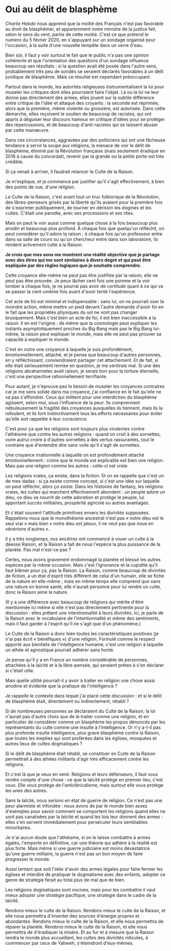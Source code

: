 Oui au délit de blasphème
=========================

*Charlie Hebdo* nous apprend que la moitié des Français n'est pas favorable
au droit de blasphémer, et apparemment notre ministre de la justice fait,
selon le sens du vent, partie de cette moitié. C'est ce que prétend le
numéro du 5 février 2020, en s'appuyant sur un sondage organisé pour
l'occasion, à la suite d'une nouvelle tempête dans un verre d'eau.

Bien sûr, il faut y voir surtout le fait que le public n'a pas une opinion
cohérente et que l'orientation des questions d'un sondage influence beaucoup
ses résultats : si la question avait été posée dans l'autre
sens, probablement très peu de sondés se seraient déclarés favorables à un
délit juridique de blasphème. Mais ce résultat est cependant préoccupant.

Partout dans le monde, les autorités religieuses instrumentalisent la loi
pour museler les critiques dont elles pourraient faire l'objet. Là où la loi
ne leur donne pas directement des armes, elles jouent sur la subtile
différence entre critique de l'idée et attaque des croyants : la seconde est
réprimée, alors que la première, même violente ou grossière, est autorisée.
Dans cette démarche, elles reçoivent le soutien de beaucoup de racistes, qui
ont appris à déguiser leur discours haineux en critique d'idées pour se
protéger des répercussions, et de beaucoup d'anti-racistes qui se laissent
abuser par cette manœuvre.

Dans ces circonstances, aggravées par des politiciens qui ont une fâcheuse
tendance à servir la soupe aux religions, la menace de voir le délit de
blasphème, éliminé par la Révolution française (mais seulement éradiqué en
2016 à cause du concordat), revenir par la grande ou la petite porte est
très crédible.

Si ça venait à arriver, il faudrait relancer le Culte de la Raison.

Je m'explique, et je commence par justifier qu'il s'agit effectivement, à
bien des points de vue, d'une religion.

Le Culte de la Raison, c'est avant tout un truc folklorique de la
Révolution, des libres-penseurs grisés par la liberté qu'ils avaient pour la
première fois de s'exprimer publiquement, de tourner en dérision les dogmes
et les cultes. C'était une parodie, avec ses processions et ses rites.

Mais on peut le voir aussi comme quelque chose à la fois beaucoup plus
anodin et beaucoup plus profond. À chaque fois que quelqu'un réfléchit, on
peut considérer qu'il adore la raison ; à chaque fois qu'un professeur entre
dans sa salle de cours ou qu'un chercheur entre dans son laboratoire, ils
rendent activement culte à la Raison.

**Je crois que mes sens me montrent une réalité objective que je partage
avec des êtres qui me sont similaires à divers degré et qui peut être
expliquée par des règles logiques que je souhaite comprendre.**

Cette croyance elle-même ne peut pas être justifiée par la raison, elle ne
peut pas être prouvée. Je peux lâcher cent fois une pomme et la voir tomber
à chaque fois, je ne pourrai pas avoir de *certitude* quant à ce qui va se
passer la cent-unième fois avant d'avoir tenté l'expérience.

Cet acte de foi est minimal et indispensable : sans lui, on ne pourrait oser
la moindre action, même mettre un pied devant l'autre demande d'avoir foi en
le fait que les propriétés physiques du sol ne vont pas changer brusquement.
Mais c'est bien un acte de foi, il est bien inaccessible à la raison. Il en
est l'origine : de même que la cosmologie peut expliquer les instants
asymptotiquement proches du Big Bang mais pas le Big Bang lui-même, la
raison peut expliquer le monde, mais elle ne peut pas prouver sa capacité à
expliquer le monde.

C'est en outre une croyance à laquelle je suis profondément,
émotionnellement, attaché, et je pense que beaucoup d'autres personnes, en y
réfléchissant, conviendraient partager cet attachement. Et de fait, si elle
était sérieusement remise en question, je me sentirais mal. Si une des
religions abrahamistes avait raison, je serais bon pour la torture
éternelle, c'est une perspective rationnellement terrifiante.

Pour autant, je n'éprouve pas le besoin de museler les croyances contraires
car je me sens solide dans ma croyance, j'ai confiance en le fait qu'elle ne
va pas s'effondrer. Ceux qui militent pour une interdiction du blasphème
agissent, selon moi, sous l'influence de la peur. Ils comprennent
nébuleusement la fragilité des croyances auxquelles ils tiennent, mais ils
la refoulent, et ils font instinctivement tous les efforts nécessaires pour
éviter qu'elle soit rappelée à leur conscience.

C'est pour ça que les religions sont toujours plus virulentes contre
l'athéisme que contre les autres religions : quand on croit à des sornettes,
voire autrui croire à d'autres sornettes a des vertus rassurantes, tout le
contraire que d'entendre dire sans voile qu'il s'agit de sornettes.

Une croyance irrationnelle à laquelle on est profondément attaché
émotionnellement : croire que le monde est explicable est bien une religion.
Mais pas une religion comme les autres : celle-ci est *vraie*.

Les religions vraies, ça existe, dans la fiction. Et on se rappelle que
c'est un de mes dadas : si ça existe comme concept, si c'est une idée sur
laquelle on peut réfléchir, alors *ça existe*. Dans les histoires de
fantasy, les religions vraies, les cultes qui marchent effectivement
abondent : un peuple adore un dieu, ce dieu se nourrit de cette adoration et
protège le peuple, lui apportant succès militaires, prospérité agricole ou
autres avantages.

Et c'était souvent l'attitude primitives envers les divinités supposées.
Rappelons-nous que le monothéisme ancestral n'est pas « notre dieu est le
seul vrai » mais bien « notre dieu est jaloux, il ne veut pas que nous en
vénérions d'autres ».

Il y a très longtemps, nos ancêtres ont commencé à vouer un culte à la
déesse Raison, et la Raison a fait de nous l'espèce la plus puissance de la
planète. Pas mal n'est-ce pas ?

Certes, nous avons gravement endommagé la planète et blessé les autres
espèces par la même occasion. Mais c'est l'ignorance et la cupidité qu'il
faut blâmer pour ça, pas la Raison. La Raison, comme beaucoup de divinités
de fiction, a un état d'esprit très différent de celui d'un humain, elle se
fiche de la nature en elle-même ; mais en même temps elle comprend que sans
une nature en bonne santé, elle n'aurait personne pour lui rendre un culte,
donc la Raison aime la nature.

(Il y a une différence avec beaucoup de religions qui mérite d'être
mentionnée ici même si elle n'est pas directement pertinente pour la
discussion : elles prêtent une intentionnalité à leurs divinités. Ici, je
parle de la Raison avec le vocabulaire de l'intentionnalité et même des
sentiments, mais il faut garder à l'esprit qu'il ne s'agit que d'un
phénomène.)

Le Culte de la Raison a donc bien toutes les caractéristiques positives (je
n'ai pas écrit « bénéfiques ») d'une religion. Formulé comme le respect
apporté aux bienfaits de l'intelligence humaine, c'est une religion à
laquelle un athée et agnostique pourrait adhérer sans honte.

Je pense qu'il y a en France un nombre considérable de personnes, attachées
à la laïcité et à la libre-pensée, qui seraient prêtes à s'en déclarer si
c'était utile.

Mais quelle utilité pourrait-il y avoir à traiter en religion une chose
aussi anodine et évidente que la pratique de l'intelligence ?

Je rappelle le contexte dans lequel j'ai placé cette discussion : et si le
délit de blasphème était, directement ou indirectement, rétabli ?

Si de nombreuses personnes se déclaraient du Culte de la Raison, la loi
n'aurait pas d'autre choix que de le traiter comme une religion, et en
particulier de considérer comme un blasphème les propos dénoncés par les
représentants du culte comme une insulte à l'intelligence. Or n'y a-t-il pas
plus profonde insulte intelligence, plus grave blasphème contre la Raison,
que toutes les inepties qui sont proférées dans les églises, mosquées et
autres lieux de cultes dogmatiques ?

Si le délit de blasphème était rétabli, se constituer en Culte de la Raison
permettrait à des athées militants d'agir très efficacement contre les
religions.

Et c'est là que je veux en venir. Religions et leurs défenseurs, il faut
vous rendre compte d'une chose : ce que la laïcité protège en premier lieu,
c'est vous. Elle vous protège de l'anticléricalisme, mais surtout elle vous
protège les unes des autres.

Sans la laïcité, nous serions en état de guerre de religion. Ce n'est pas
une peur alarmiste et infondée : nous avons de par le monde bien assez
d'exemples pour savoir comment se comportent les religions quand elles ne
sont pas canalisées par la laïcité et quand les lois leur donnent des
armes : elles s'en servent immédiatement pour persécuter leurs semblables
minoritaires.

Je n'ai aucun doute que l'athéisme, si on le laisse combattre à armes
égales, l'emporte en définitive, car une théorie qui adhère à la réalité est
plus forte. Mais même si une guerre judiciaire est moins dévastatrice qu'une
guerre militaire, la guerre n'est pas un bon moyen de faire progresser le
monde.

Aussi tentant que soit l'idée d'avoir des armes légales pour faire fermer
les églises et interdire de pratiquer le dogmatisme avec des enfants,
adopter ce genre de stratégie ferait au total plus de mal que de bien.

Les religions dogmatiques sont nocives, mais pour les combattre il vaut
mieux adopter une stratégie pacifique, une stratégie dans le cadre de la
laïcité.

Rendons mieux le culte de la Raison. Rendons mieux le culte de la Raison, et
elle nous permettra d'inventer des sources d'énergie propres et abondantes.
Rendons mieux le culte de la Raison, et elle nous permettra de réparer la
planète. Rendons mieux le culte de la Raison, et elle nous permettra de
d'éradiquer la misère. Et au fur et à mesure que la Raison rendra le monde
plus accueillant, les cultes des divinités ridicules, à commencer par ceux
de Yahweh, s'éteindront d'eux-mêmes.
